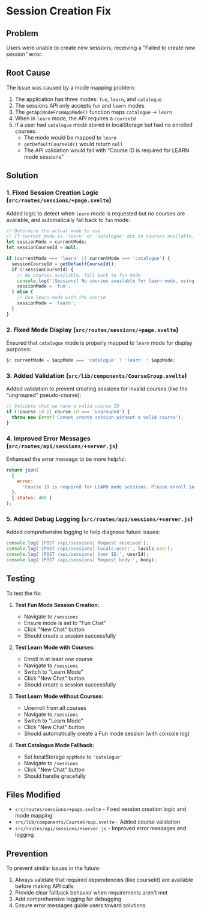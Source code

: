 # Session Creation Fix

## Problem

Users were unable to create new sessions, receiving a "Failed to create new session" error.

## Root Cause

The issue was caused by a mode mapping problem:

1. The application has three modes: `fun`, `learn`, and `catalogue`
2. The sessions API only accepts `fun` and `learn` modes
3. The `getApiModeFromAppMode()` function maps `catalogue` → `learn`
4. When in `learn` mode, the API requires a `courseId`
5. If a user had `catalogue` mode stored in localStorage but had no enrolled courses:
   - The mode would be mapped to `learn`
   - `getDefaultCourseId()` would return `null`
   - The API validation would fail with "Course ID is required for LEARN mode sessions"

## Solution

### 1. Fixed Session Creation Logic (`src/routes/sessions/+page.svelte`)

Added logic to detect when `learn` mode is requested but no courses are available, and automatically fall back to `fun` mode:

```javascript
// Determine the actual mode to use
// If current mode is 'learn' or 'catalogue' but no courses available, use 'fun' mode
let sessionMode = currentMode;
let sessionCourseId = null;

if (currentMode === 'learn' || currentMode === 'catalogue') {
  sessionCourseId = getDefaultCourseId();
  if (!sessionCourseId) {
    // No courses available, fall back to fun mode
    console.log('[Sessions] No courses available for learn mode, using fun mode instead');
    sessionMode = 'fun';
  } else {
    // Use learn mode with the course
    sessionMode = 'learn';
  }
}
```

### 2. Fixed Mode Display (`src/routes/sessions/+page.svelte`)

Ensured that `catalogue` mode is properly mapped to `learn` mode for display purposes:

```javascript
$: currentMode = $appMode === 'catalogue' ? 'learn' : $appMode;
```

### 3. Added Validation (`src/lib/components/CourseGroup.svelte`)

Added validation to prevent creating sessions for invalid courses (like the "ungrouped" pseudo-course):

```javascript
// Validate that we have a valid course ID
if (!course.id || course.id === 'ungrouped') {
  throw new Error('Cannot create session without a valid course');
}
```

### 4. Improved Error Messages (`src/routes/api/sessions/+server.js`)

Enhanced the error message to be more helpful:

```javascript
return json(
  {
    error:
      'Course ID is required for LEARN mode sessions. Please enroll in a course first or switch to FUN mode.'
  },
  { status: 400 }
);
```

### 5. Added Debug Logging (`src/routes/api/sessions/+server.js`)

Added comprehensive logging to help diagnose future issues:

```javascript
console.log('[POST /api/sessions] Request received');
console.log('[POST /api/sessions] locals.user:', locals.user);
console.log('[POST /api/sessions] User ID:', userId);
console.log('[POST /api/sessions] Request body:', body);
```

## Testing

To test the fix:

1. **Test Fun Mode Session Creation:**
   - Navigate to `/sessions`
   - Ensure mode is set to "Fun Chat"
   - Click "New Chat" button
   - Should create a session successfully

2. **Test Learn Mode with Courses:**
   - Enroll in at least one course
   - Navigate to `/sessions`
   - Switch to "Learn Mode"
   - Click "New Chat" button
   - Should create a session successfully

3. **Test Learn Mode without Courses:**
   - Unenroll from all courses
   - Navigate to `/sessions`
   - Switch to "Learn Mode"
   - Click "New Chat" button
   - Should automatically create a Fun mode session (with console log)

4. **Test Catalogue Mode Fallback:**
   - Set localStorage `appMode` to `'catalogue'`
   - Navigate to `/sessions`
   - Click "New Chat" button
   - Should handle gracefully

## Files Modified

- `src/routes/sessions/+page.svelte` - Fixed session creation logic and mode mapping
- `src/lib/components/CourseGroup.svelte` - Added course validation
- `src/routes/api/sessions/+server.js` - Improved error messages and logging

## Prevention

To prevent similar issues in the future:

1. Always validate that required dependencies (like courseId) are available before making API calls
2. Provide clear fallback behavior when requirements aren't met
3. Add comprehensive logging for debugging
4. Ensure error messages guide users toward solutions
